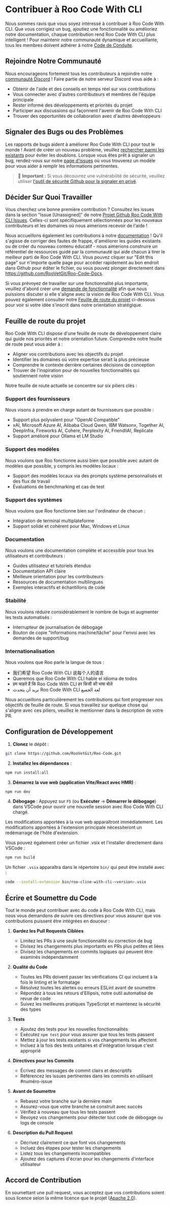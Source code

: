 # Contribuer à Roo Code With CLI

Nous sommes ravis que vous soyez intéressé à contribuer à Roo Code With CLI. Que vous corrigiez un bug, ajoutiez une fonctionnalité ou amélioriez notre documentation, chaque contribution rend Roo Code With CLI plus intelligent ! Pour maintenir notre communauté dynamique et accueillante, tous les membres doivent adhérer à notre [Code de Conduite](CODE_OF_CONDUCT.md).

## Rejoindre Notre Communauté

Nous encourageons fortement tous les contributeurs à rejoindre notre [communauté Discord](https://discord.gg/roocode) ! Faire partie de notre serveur Discord vous aide à :

- Obtenir de l'aide et des conseils en temps réel sur vos contributions
- Vous connecter avec d'autres contributeurs et membres de l'équipe principale
- Rester informé des développements et priorités du projet
- Participer aux discussions qui façonnent l'avenir de Roo Code With CLI
- Trouver des opportunités de collaboration avec d'autres développeurs

## Signaler des Bugs ou des Problèmes

Les rapports de bugs aident à améliorer Roo Code With CLI pour tout le monde ! Avant de créer un nouveau problème, veuillez [rechercher parmi les existants](https://github.com/RooVetGit/Roo-Code/issues) pour éviter les doublons. Lorsque vous êtes prêt à signaler un bug, rendez-vous sur notre [page d'issues](https://github.com/RooVetGit/Roo-Code/issues/new/choose) où vous trouverez un modèle pour vous aider à remplir les informations pertinentes.

<blockquote class='warning-note'>
     🔐 <b>Important :</b> Si vous découvrez une vulnérabilité de sécurité, veuillez utiliser <a href="https://github.com/RooVetGit/Roo-Code/security/advisories/new">l'outil de sécurité Github pour la signaler en privé</a>.
</blockquote>

## Décider Sur Quoi Travailler

Vous cherchez une bonne première contribution ? Consultez les issues dans la section "Issue [Unassigned]" de notre [Projet Github Roo Code With CLI Issues](https://github.com/orgs/RooVetGit/projects/1). Celles-ci sont spécifiquement sélectionnées pour les nouveaux contributeurs et les domaines où nous aimerions recevoir de l'aide !

Nous accueillons également les contributions à notre [documentation](https://docs.roocode.com/) ! Qu'il s'agisse de corriger des fautes de frappe, d'améliorer les guides existants ou de créer du nouveau contenu éducatif - nous aimerions construire un référentiel de ressources guidé par la communauté qui aide chacun à tirer le meilleur parti de Roo Code With CLI. Vous pouvez cliquer sur "Edit this page" sur n'importe quelle page pour accéder rapidement au bon endroit dans Github pour éditer le fichier, ou vous pouvez plonger directement dans https://github.com/RooVetGit/Roo-Code-Docs.

Si vous prévoyez de travailler sur une fonctionnalité plus importante, veuillez d'abord créer une [demande de fonctionnalité](https://github.com/RooVetGit/Roo-Code/discussions/categories/feature-requests?discussions_q=is%3Aopen+category%3A%22Feature+Requests%22+sort%3Atop) afin que nous puissions discuter si elle s'aligne avec la vision de Roo Code With CLI. Vous pouvez également consulter notre [Feuille de route du projet](#feuille-de-route-du-projet) ci-dessous pour voir si votre idée s'inscrit dans notre orientation stratégique.

## Feuille de route du projet

Roo Code With CLI dispose d'une feuille de route de développement claire qui guide nos priorités et notre orientation future. Comprendre notre feuille de route peut vous aider à :

- Aligner vos contributions avec les objectifs du projet
- Identifier les domaines où votre expertise serait la plus précieuse
- Comprendre le contexte derrière certaines décisions de conception
- Trouver de l'inspiration pour de nouvelles fonctionnalités qui soutiennent notre vision

Notre feuille de route actuelle se concentre sur six piliers clés :

### Support des fournisseurs

Nous visons à prendre en charge autant de fournisseurs que possible :

- Support plus polyvalent pour "OpenAI Compatible"
- xAI, Microsoft Azure AI, Alibaba Cloud Qwen, IBM Watsonx, Together AI, DeepInfra, Fireworks AI, Cohere, Perplexity AI, FriendliAI, Replicate
- Support amélioré pour Ollama et LM Studio

### Support des modèles

Nous voulons que Roo fonctionne aussi bien que possible avec autant de modèles que possible, y compris les modèles locaux :

- Support des modèles locaux via des prompts système personnalisés et des flux de travail
- Évaluations de benchmarking et cas de test

### Support des systèmes

Nous voulons que Roo fonctionne bien sur l'ordinateur de chacun :

- Intégration de terminal multiplateforme
- Support solide et cohérent pour Mac, Windows et Linux

### Documentation

Nous voulons une documentation complète et accessible pour tous les utilisateurs et contributeurs :

- Guides utilisateur et tutoriels étendus
- Documentation API claire
- Meilleure orientation pour les contributeurs
- Ressources de documentation multilingues
- Exemples interactifs et échantillons de code

### Stabilité

Nous voulons réduire considérablement le nombre de bugs et augmenter les tests automatisés :

- Interrupteur de journalisation de débogage
- Bouton de copie "Informations machine/tâche" pour l'envoi avec les demandes de support/bug

### Internationalisation

Nous voulons que Roo parle la langue de tous :

- 我们希望 Roo Code With CLI 说每个人的语言
- Queremos que Roo Code With CLI hable el idioma de todos
- हम चाहते हैं कि Roo Code With CLI हर किसी की भाषा बोले
- نريد أن يتحدث Roo Code With CLI لغة الجميع

Nous accueillons particulièrement les contributions qui font progresser nos objectifs de feuille de route. Si vous travaillez sur quelque chose qui s'aligne avec ces piliers, veuillez le mentionner dans la description de votre PR.

## Configuration de Développement

1. **Clonez** le dépôt :

```sh
git clone https://github.com/RooVetGit/Roo-Code.git
```

2. **Installez les dépendances** :

```sh
npm run install:all
```

3. **Démarrez la vue web (application Vite/React avec HMR)** :

```sh
npm run dev
```

4. **Débogage** :
   Appuyez sur `F5` (ou **Exécuter** → **Démarrer le débogage**) dans VSCode pour ouvrir une nouvelle session avec Roo Code With CLI chargé.

Les modifications apportées à la vue web apparaîtront immédiatement. Les modifications apportées à l'extension principale nécessiteront un redémarrage de l'hôte d'extension.

Vous pouvez également créer un fichier .vsix et l'installer directement dans VSCode :

```sh
npm run build
```

Un fichier `.vsix` apparaîtra dans le répertoire `bin/` qui peut être installé avec :

```sh
code --install-extension bin/roo-cline-with-cli-<version>.vsix
```

## Écrire et Soumettre du Code

Tout le monde peut contribuer avec du code à Roo Code With CLI, mais nous vous demandons de suivre ces directives pour vous assurer que vos contributions puissent être intégrées en douceur :

1. **Gardez les Pull Requests Ciblées**

    - Limitez les PRs à une seule fonctionnalité ou correction de bug
    - Divisez les changements plus importants en PRs plus petites et liées
    - Divisez les changements en commits logiques qui peuvent être examinés indépendamment

2. **Qualité du Code**

    - Toutes les PRs doivent passer les vérifications CI qui incluent à la fois le linting et le formatage
    - Résolvez toutes les alertes ou erreurs ESLint avant de soumettre
    - Répondez à tous les retours d'Ellipsis, notre outil automatisé de revue de code
    - Suivez les meilleures pratiques TypeScript et maintenez la sécurité des types

3. **Tests**

    - Ajoutez des tests pour les nouvelles fonctionnalités
    - Exécutez `npm test` pour vous assurer que tous les tests passent
    - Mettez à jour les tests existants si vos changements les affectent
    - Incluez à la fois des tests unitaires et d'intégration lorsque c'est approprié

4. **Directives pour les Commits**

    - Écrivez des messages de commit clairs et descriptifs
    - Référencez les issues pertinentes dans les commits en utilisant #numéro-issue

5. **Avant de Soumettre**

    - Rebasez votre branche sur la dernière main
    - Assurez-vous que votre branche se construit avec succès
    - Vérifiez à nouveau que tous les tests passent
    - Revoyez vos changements pour détecter tout code de débogage ou logs de console

6. **Description du Pull Request**
    - Décrivez clairement ce que font vos changements
    - Incluez des étapes pour tester les changements
    - Listez tous les changements incompatibles
    - Ajoutez des captures d'écran pour les changements d'interface utilisateur

## Accord de Contribution

En soumettant une pull request, vous acceptez que vos contributions soient sous licence selon la même licence que le projet ([Apache 2.0](../LICENSE)).
